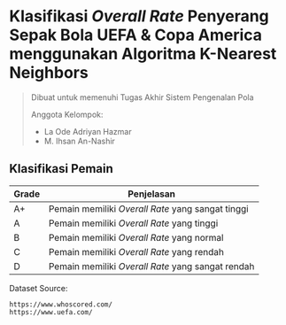 # Klasifikasi *Overall Rate* Penyerang Sepak Bola UEFA & Copa America menggunakan Algoritma K-Nearest Neighbors
> Dibuat untuk memenuhi Tugas Akhir Sistem Pengenalan Pola
>
> Anggota Kelompok:
> - La Ode Adriyan Hazmar
> - M. Ihsan An-Nashir

## Klasifikasi Pemain

| Grade         | Penjelasan    |
| ------------- | ------------- |
| A+  | Pemain memiliki *Overall Rate* yang sangat tinggi  |
| A  | Pemain memiliki *Overall Rate* yang tinggi  |
| B  | Pemain memiliki *Overall Rate* yang normal  |
| C  | Pemain memiliki *Overall Rate* yang rendah  |
| D  | Pemain memiliki *Overall Rate* yang sangat rendah  |

Dataset Source:
```
https://www.whoscored.com/
https://www.uefa.com/
```